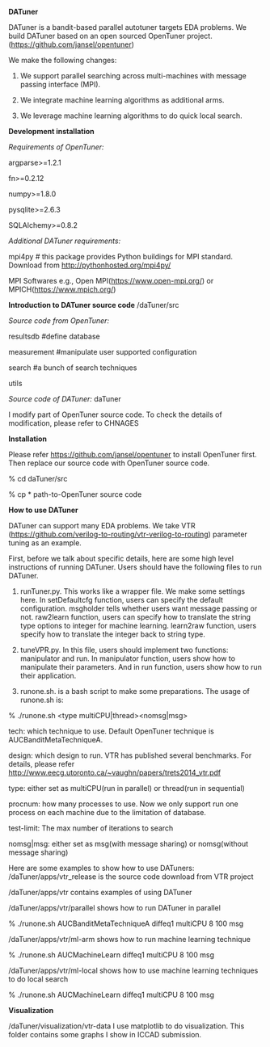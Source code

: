 **DATuner**

DATuner is a bandit-based parallel autotuner targets EDA problems. We build DATuner based on an open sourced OpenTuner project.(https://github.com/jansel/opentuner)

We make the following changes:

1. We support parallel searching across multi-machines with message passing interface (MPI).

2. We integrate machine learning algorithms as additional arms.

3. We leverage machine learning algorithms to do quick local search.

**Development installation**


*Requirements of OpenTuner:* 

argparse>=1.2.1

fn>=0.2.12

numpy>=1.8.0

pysqlite>=2.6.3

SQLAlchemy>=0.8.2

*Additional DATuner requirements:*

mpi4py # this package provides Python buildings for MPI standard. Download from http://pythonhosted.org/mpi4py/

MPI Softwares e.g., Open MPI(https://www.open-mpi.org/) or MPICH(https://www.mpich.org/)

**Introduction to DATuner source code**
/daTuner/src

*Source code from OpenTuner:*

resultsdb #define database

measurement #manipulate user supported configuration

search #a bunch of search techniques 

utils 

*Source code of DATuner:*
daTuner

I modify part of OpenTuner source code. To check the details of modification, please refer to CHNAGES


**Installation**

Please refer https://github.com/jansel/opentuner to install OpenTuner first. Then replace our source code with OpenTuner source code. 

% cd daTuner/src

% cp * path-to-OpenTuner source code

**How to use DATuner**

DATuner can support many EDA problems. We take VTR (https://github.com/verilog-to-routing/vtr-verilog-to-routing) parameter tuning as an example. 

First, before we talk about specific details, here are some high level instructions of running DATuner. Users should have the following files to run DATuner.

1. runTuner.py. This works like a wrapper file. We make some settings here. 
In setDefaultcfg function, users can specify the default configuration.
msgholder tells whether users want message passing or not.
raw2learn function, users can specify how to translate the string type options to integer for machine learning.
learn2raw function, users specify how to translate the integer back to string type. 

2. tuneVPR.py. In this file, users should implement two functions: manipulator and run. In manipulator function, users show how to manipulate their parameters. And in run function, users show how to run their application.

3. runone.sh. is a bash script to make some preparations. The usage of runone.sh is:

% ./runone.sh <tech><design><type multiCPU|thread><procnum><test-limit><nomsg|msg>

tech: which technique to use. Default OpenTuner technique is AUCBanditMetaTechniqueA.

design: which design to run. VTR has published several benchmarks. For details, please refer http://www.eecg.utoronto.ca/~vaughn/papers/trets2014_vtr.pdf

type: either set as multiCPU(run in parallel) or thread(run in sequential)

procnum: how many processes to use. Now we only support run one process on each machine due to the limitation of database.

test-limit: The max number of iterations to search

nomsg|msg: either set as msg(with message sharing) or nomsg(without message sharing)

Here are some examples to show how to use DATuners:
/daTuner/apps/vtr_release is the source code download from VTR project

/daTuner/apps/vtr contains examples of using DATuner

/daTuner/apps/vtr/parallel shows how to run DATuner in parallel

% ./runone.sh AUCBanditMetaTechniqueA diffeq1 multiCPU 8 100 msg

/daTuner/apps/vtr/ml-arm shows how to run machine learning technique

% ./runone.sh AUCMachineLearn diffeq1 multiCPU 8 100 msg

/daTuner/apps/vtr/ml-local shows how to use machine learning techniques to do local search

% ./runone.sh AUCMachineLearn diffeq1 multiCPU 8 100 msg

 
**Visualization**

/daTuner/visualization/vtr-data I use matplotlib to do visualization.
This folder contains some graphs I show in ICCAD submission.
